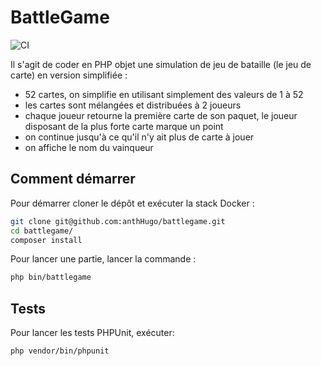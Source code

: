 # BattleGame 
![CI](https://github.com/anthHugo/battlegame/workflows/CI/badge.svg)

Il s'agit de coder en PHP objet une simulation de jeu de bataille (le jeu de carte) en version simplifiée :

* 52 cartes, on simplifie en utilisant simplement des valeurs de 1 à 52
* les cartes sont mélangées et distribuées à 2 joueurs
* chaque joueur retourne la première carte de son paquet, le joueur disposant de la plus forte carte marque un point
* on continue jusqu'à ce qu'il n'y ait plus de carte à jouer
* on affiche le nom du vainqueur


## Comment démarrer

Pour démarrer cloner le dépôt et exécuter la stack Docker  :

```bash
git clone git@github.com:anthHugo/battlegame.git
cd battlegame/
composer install
```

Pour lancer une partie, lancer la commande :

```bash
php bin/battlegame
```

## Tests

Pour lancer les tests PHPUnit, exécuter:

```bash
php vendor/bin/phpunit
```